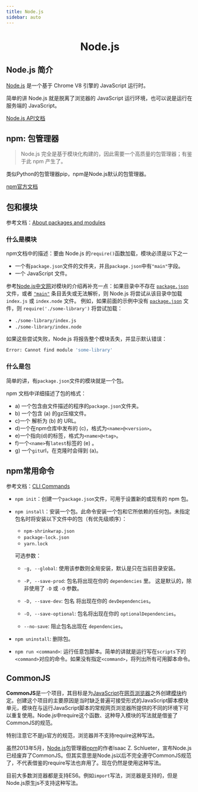 ```yaml
---
title: Node.js
sidebar: auto
---
```


<h1 align='center'>Node.js</h1>

## Node.js 简介

[Node.js](https://nodejs.org/zh-cn/) 是一个基于 Chrome V8 引擎的 JavaScript 运行时。

简单的讲 Node.js 就是脱离了浏览器的 JavaScript 运行环境，也可以说是运行在服务端的 JavaScript。

[Node.js API文档](https://nodejs.org/api/documentation.html)

## npm: 包管理器

> Node.js 完全是基于模块化构建的，因此需要一个高质量的包管理器；有鉴于此 npm 产生了。

类似Python的包管理器pip，npm是Node.js默认的包管理器。

[npm官方文档](https://docs.npmjs.com/)

## 包和模块

参考文档：[About packages and modules](https://docs.npmjs.com/about-packages-and-modules)

### 什么是模块

npm文档中的描述：要由 Node.js 的`require()`函数加载，模块必须是以下之一

- 一个有`package.json`文件的文件夹，并且`package.json`中有`"main"`字段。
- 一个 JavaScript 文件。

参考[Node.js中文网](http://nodejs.cn/api/modules.html)对模块的介绍再补充一点：如果目录中不存在 [`package.json`](http://nodejs.cn/api/packages.html#nodejs-packagejson-field-definitions) 文件，或者 [`"main"`](http://nodejs.cn/api/packages.html#main) 条目丢失或无法解析，则 Node.js 将尝试从该目录中加载 `index.js` 或 `index.node` 文件。 例如，如果前面的示例中没有 [`package.json`](http://nodejs.cn/api/packages.html#nodejs-packagejson-field-definitions) 文件，则 `require('./some-library')` 将尝试加载：

- `./some-library/index.js`
- `./some-library/index.node`

如果这些尝试失败，Node.js 将报告整个模块丢失，并显示默认错误：

``` bash
Error: Cannot find module 'some-library'
```

### 什么是包

简单的讲，有`package.json`文件的模块就是一个包。

npm 文档中详细描述了包的格式：

- a) 一个包含由文件描述的程序的`package.json`文件夹。
- b) 一个包含 (a) 的gz压缩文件。
- c)一个 解析为 (b) 的 URL。
- d)一个在npm仓库中发布的 (c)，格式为`<name>@<version>`。
- e)一个指向(d)的标签，格式为`<name>@<tag>`。
- f)一个`<name>`有`latest`标签的 (e) 。
- g) 一个`git`url，在克隆时会得到 (a)。



## npm常用命令

参考文档：[CLI Commands](https://docs.npmjs.com/cli/v8/commands)

- `npm init`：创建一个`package.json`文件，可用于设置新的或现有的 npm 包。

- `npm install`：安装一个包。此命令安装一个包和它所依赖的任何包。未指定包名时将安装以下文件中的包（有优先级顺序）：

  - `npm-shrinkwrap.json`
  - `package-lock.json`
  - `yarn.lock`

  可选参数：

  - `-g, --global`: 使用该参数则全局安装，默认是只在当前目录安装。

  - `-P, --save-prod`: 包名将出现在你的 `dependencies` 里。 这是默认的，除非使用了 `-D` 或 `-O` 参数。
  - `-D, --save-dev`: 包名 将出现在你的 `devDependencies`。
  - `-O, --save-optional`: 包名将出现在你的 `optionalDependencies`。
  - `--no-save`: 阻止包名出现在 `dependencies`。

- `npm uninstall`: 删除包。

- `npm run <command>`: 运行任意包脚本。简单的讲就是运行写在`scripts`下的`<command>`对应的命令。如果没有指定`<command>`，将列出所有可用脚本命令。

## CommonJS

**CommonJS**是一个项目，其目标是为[JavaScript](https://zh.wikipedia.org/wiki/JavaScript)在[网页浏览器](https://zh.wikipedia.org/wiki/网页浏览器)之外创建[模块](https://zh.wikipedia.org/wiki/子程序)约定。创建这个项目的主要原因是当时缺乏普遍可接受形式的JavaScript脚本模块单元，模块在与运行JavaScript脚本的常规网页浏览器所提供的不同的环境下可以重复使用。Node.js中require这个函数、这种导入模块的写法就是借鉴了CommonJS的规范。

特别注意它不是js官方的规范，浏览器并不支持require这种写法。

虽然2013年5月，[Node.js](https://zh.wikipedia.org/wiki/Node.js)包管理器[npm](https://zh.wikipedia.org/wiki/Npm)的作者Isaac Z. Schlueter，宣布Node.js已经废弃了CommonJS。但其实意思是Node.js以后不完全遵守CommonJS规范了，不代表借鉴的require写法也弃用了。现在仍然是使用这种写法。

目前大多数浏览器都是支持ES6。例如`import`写法，浏览器是支持的，但是Node.js原生js不支持这种写法。